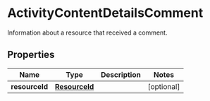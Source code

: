

# ActivityContentDetailsComment

Information about a resource that received a comment.

## Properties

Name | Type | Description | Notes
------------ | ------------- | ------------- | -------------
**resourceId** | [**ResourceId**](ResourceId.md) |  |  [optional]



